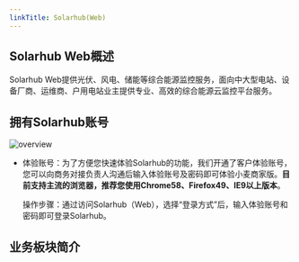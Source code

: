 ```yaml
---
linkTitle: Solarhub(Web)
---
```


## Solarhub Web概述

Solarhub Web提供光伏、风电、储能等综合能源监控服务，面向中大型电站、设备厂商、运维商、户用电站业主提供专业、高效的综合能源云监控平台服务。





## 拥有Solarhub账号

![overview](../photo/docs/overview.png)

- 体验账号：为了方便您快速体验Solarhub的功能，我们开通了客户体验账号，您可以向商务对接负责人沟通后输入体验账号及密码即可体验小麦商家版。**目前支持主流的浏览器，推荐您使用Chrome58、Firefox49、IE9以上版本**。

  操作步骤：通过访问Solarhub（Web），选择“登录方式”后，输入体验账号和密码即可登录Solarhub。



## 业务板块简介
